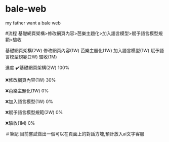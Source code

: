 # bale-web
my father want a bale web

#流程
基礎網頁架構>修改網頁內容>芭樂主題化>加入語言模型>賦予語言模型規範>驗收

基礎網頁架構(2W)
修改網頁內容(1W)
芭樂主題化(1W)
加入語言模型(1W)
賦予語言模型規範(2W)
驗收(1M)

進度
✔️基礎網頁架構(2W) 100%

❌修改網頁內容(1W) 30%

❌芭樂主題化(1W) 0%

❌加入語言模型(1W) 0%

❌賦予語言模型規範(2W) 0%

❌驗收(1M) 0%


＃筆記
目前嘗試做出一個可以在頁面上的對話方塊,預計放入ai文字客服